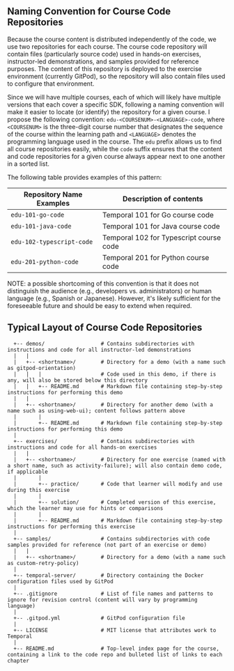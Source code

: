 ## Naming Convention for Course Code Repositories

Because the course content is distributed independently of the code, we use 
two repositories for each course. The course code repository will contain 
files (particularly source code) used in hands-on exercises, instructor-led
demonstrations, and samples provided for reference purposes. The content
of this repository is deployed to the exercise environment (currently
GitPod), so the repository will also contain files used to configure
that environment. 

Since we will have multiple courses, each of which will likely have multiple 
versions that each cover a specific SDK, following a naming convention will
make it easier to locate (or identify) the repository for a given course.
I propose the following convention: `edu-<COURSENUM>-<LANGUAGE>-code`,
where `<COURSENUM>` is the three-digit course number that designates the
sequence of the course within the learning path and `<LANGUAGE>` denotes
the programming language used in the course. The `edu` prefix allows us
to find all course repositories easily, while the `code` suffix ensures
that the content and code repositories for a given course always appear
next to one another in a sorted list.

The following table provides examples of this pattern:

| Repository Name Examples   | Description of contents
|----------------------------|-----------------------------------------------------------------------
| `edu-101-go-code`          | Temporal 101 for Go course code
| `edu-101-java-code`        | Temporal 101 for Java course code
| `edu-102-typescript-code`  | Temporal 102 for Typescript course code
| `edu-201-python-code`      | Temporal 201 for Python course code

NOTE: a possible shortcoming of this convention is that it does not distinguish the audience 
(e.g., developers vs. administrators) or human language (e.g., Spanish or Japanese). However, 
it's likely sufficient for the foreseeable future and should be easy to extend when required.


## Typical Layout of Course Code Repositories

```
  +-- demos/	              # Contains subdirectories with instructions and code for all instructor-led demonstrations
  |   |
  |   +-- <shortname>/        # Directory for a demo (with a name such as gitpod-orientation)
  |   |   |                   # Code used in this demo, if there is any, will also be stored below this directory
  |   |   +-- README.md       # Markdown file containing step-by-step instructions for performing this demo
  |   |
  |   +-- <shortname>/        # Directory for another demo (with a name such as using-web-ui); content follows pattern above
  |       |
  |       +-- README.md       # Markdown file containing step-by-step instructions for performing this demo
  |
  +-- exercises/              # Contains subdirectories with instructions and code for all hands-on exercises
  |   |
  |   +-- <shortname>/        # Directory for one exercise (named with a short name, such as activity-failure); will also contain demo code, if applicable
  |       |
  |       +-- practice/       # Code that learner will modify and use during this exercise
  |       |
  |       +-- solution/       # Completed version of this exercise, which the learner may use for hints or comparisons
  |       |
  |       +-- README.md       # Markdown file containing step-by-step instructions for performing this exercise
  |
  +-- samples/                # Contains subdirectories with code samples provided for reference (not part of an exercise or demo)
  |   |
  |   +-- <shortname>/        # Directory for a demo (with a name such as custom-retry-policy)
  |
  +-- temporal-server/        # Directory containing the Docker configuration files used by GitPod
  |
  +-- .gitignore              # List of file names and patterns to ignore for revision control (content will vary by programming language)
  |
  +-- .gitpod.yml             # GitPod configuration file
  |
  +-- LICENSE                 # MIT license that attributes work to Temporal
  |
  +-- README.md               # Top-level index page for the course, containing a link to the code repo and bulleted list of links to each chapter
```




